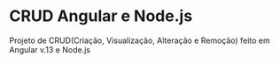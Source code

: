 # CRUD Angular e Node.js
 Projeto de CRUD(Criação, Visualização, Alteração e Remoção) feito em Angular v.13 e Node.js
